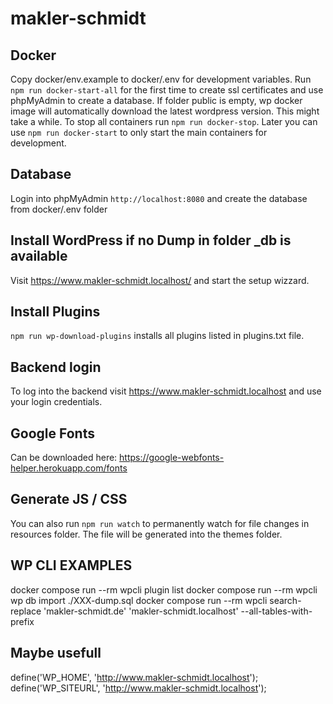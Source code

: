 # makler-schmidt
 
## Docker

Copy docker/env.example to  docker/.env for development variables.
Run `npm run docker-start-all` for the first time to create ssl certificates and use phpMyAdmin to create a database.
If folder public is empty, wp docker image will automatically download the latest wordpress version. This might take a while.
To stop all containers run `npm run docker-stop`. Later you can use `npm run docker-start` to only start the main containers for development.

## Database
Login into phpMyAdmin `http://localhost:8080` and create the database from docker/.env folder

## Install WordPress if no Dump in folder _db is available
Visit https://www.makler-schmidt.localhost/ and start the setup wizzard.

## Install Plugins
`npm run wp-download-plugins` installs all plugins listed in plugins.txt file.

## Backend login

To log into the backend visit https://www.makler-schmidt.localhost and use your login credentials.

## Google Fonts
Can be downloaded here: https://google-webfonts-helper.herokuapp.com/fonts

## Generate JS / CSS 

You can also run `npm run watch` to permanently watch for file changes in resources folder.
The file will be generated into the themes folder.

## WP CLI EXAMPLES
docker compose run --rm wpcli plugin list
docker compose run --rm wpcli wp db import ./XXX-dump.sql
docker compose run --rm wpcli search-replace 'makler-schmidt.de' 'makler-schmidt.localhost'  --all-tables-with-prefix

## Maybe usefull
define('WP_HOME',		'http://www.makler-schmidt.localhost');
define('WP_SITEURL',	'http://www.makler-schmidt.localhost');